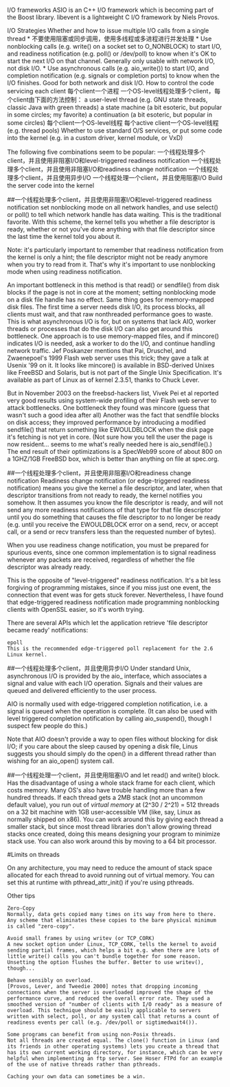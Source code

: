 I/O frameworks
    ASIO is an C++ I/O framework which is becoming part of the Boost library. 
    libevent is a lightweight C I/O framework by Niels Provos. 

I/O Strategies
    Whether and how to issue multiple I/O calls from a single thread
        * 不要使用阻塞或同步调用，使用多线程或多进程进行并发处理
        * Use nonblocking calls (e.g. write() on a socket set to O_NONBLOCK) to start I/O, and readiness notification (e.g. poll() or /dev/poll) to know when it's OK to start the next I/O on that channel. Generally only usable with network I/O, not disk I/O.
        * Use asynchronous calls (e.g. aio_write()) to start I/O, and completion notification (e.g. signals or completion ports) to know when the I/O finishes. Good for both network and disk I/O.
    How to control the code servicing each client
        每个client一个进程
        一个OS-level线程处理多个client，每个client由下面的方法控制：
            a user-level thread (e.g. GNU state threads, classic Java with green threads)
            a state machine (a bit esoteric, but popular in some circles; my favorite)
            a continuation (a bit esoteric, but popular in some circles) 
        每个client一个OS-level线程
        每个active client一个OS-level线程(e.g. thread pools)
    Whether to use standard O/S services, or put some code into the kernel (e.g. in a custom driver, kernel module, or VxD) 

The following five combinations seem to be popular:
    一个线程处理多个client，并且使用非阻塞I/O和level-triggered readiness notification
    一个线程处理多个client，并且使用非阻塞I/O和readiness change notification
    一个线程处理多个client，并且使用异步I/O
    一个线程处理一个client，并且使用阻塞I/O
    Build the server code into the kernel

##一个线程处理多个client，并且使用非阻塞I/O和level-triggered readiness notification
set nonblocking mode on all network handles, and use select() or poll() to tell which network handle has data waiting. This is the traditional favorite. With this scheme, the kernel tells you whether a file descriptor is ready, whether or not you've done anything with that file descriptor since the last time the kernel told you about it. 

Note: it's particularly important to remember that readiness notification from the kernel is only a hint; the file descriptor might not be ready anymore when you try to read from it. That's why it's important to use nonblocking mode when using readiness notification.

An important bottleneck in this method is that read() or sendfile() from disk blocks if the page is not in core at the moment; setting nonblocking mode on a disk file handle has no effect. Same thing goes for memory-mapped disk files. The first time a server needs disk I/O, its process blocks, all clients must wait, and that raw nonthreaded performance goes to waste.
This is what asynchronous I/O is for, but on systems that lack AIO, worker threads or processes that do the disk I/O can also get around this bottleneck. One approach is to use memory-mapped files, and if mincore() indicates I/O is needed, ask a worker to do the I/O, and continue handling network traffic. Jef Poskanzer mentions that Pai, Druschel, and Zwaenepoel's 1999 Flash web server uses this trick; they gave a talk at Usenix '99 on it. It looks like mincore() is available in BSD-derived Unixes like FreeBSD and Solaris, but is not part of the Single Unix Specification. It's available as part of Linux as of kernel 2.3.51, thanks to Chuck Lever.

But in November 2003 on the freebsd-hackers list, Vivek Pei et al reported very good results using system-wide profiling of their Flash web server to attack bottlenecks. One bottleneck they found was mincore (guess that wasn't such a good idea after all) Another was the fact that sendfile blocks on disk access; they improved performance by introducing a modified sendfile() that return something like EWOULDBLOCK when the disk page it's fetching is not yet in core. (Not sure how you tell the user the page is now resident... seems to me what's really needed here is aio_sendfile().) The end result of their optimizations is a SpecWeb99 score of about 800 on a 1GHZ/1GB FreeBSD box, which is better than anything on file at spec.org.

##一个线程处理多个client，并且使用非阻塞I/O和readiness change notification
Readiness change notification (or edge-triggered readiness notification) means you give the kernel a file descriptor, and later, when that descriptor transitions from not ready to ready, the kernel notifies you somehow. It then assumes you know the file descriptor is ready, and will not send any more readiness notifications of that type for that file descriptor until you do something that causes the file descriptor to no longer be ready (e.g. until you receive the EWOULDBLOCK error on a send, recv, or accept call, or a send or recv transfers less than the requested number of bytes).

When you use readiness change notification, you must be prepared for spurious events, since one common implementation is to signal readiness whenever any packets are received, regardless of whether the file descriptor was already ready.

This is the opposite of "level-triggered" readiness notification. It's a bit less forgiving of programming mistakes, since if you miss just one event, the connection that event was for gets stuck forever. Nevertheless, I have found that edge-triggered readiness notification made programming nonblocking clients with OpenSSL easier, so it's worth trying.

There are several APIs which let the application retrieve 'file descriptor became ready' notifications:

    epoll
    This is the recommended edge-triggered poll replacement for the 2.6 Linux kernel.

##一个线程处理多个client，并且使用异步I/O
 Under standard Unix, asynchronous I/O is provided by the aio_ interface, which associates a signal and value with each I/O operation. Signals and their values are queued and delivered efficiently to the user process. 

AIO is normally used with edge-triggered completion notification, i.e. a signal is queued when the operation is complete. (It can also be used with level triggered completion notification by calling aio_suspend(), though I suspect few people do this.)

Note that AIO doesn't provide a way to open files without blocking for disk I/O; if you care about the sleep caused by opening a disk file, Linus suggests you should simply do the open() in a different thread rather than wishing for an aio_open() system call.

##一个线程处理一个client，并且使用阻塞I/O
and let read() and write() block. Has the disadvantage of using a whole stack frame for each client, which costs memory. Many OS's also have trouble handling more than a few hundred threads. If each thread gets a 2MB stack (not an uncommon default value), you run out of *virtual memory* at (2^30 / 2^21) = 512 threads on a 32 bit machine with 1GB user-accessible VM (like, say, Linux as normally shipped on x86). You can work around this by giving each thread a smaller stack, but since most thread libraries don't allow growing thread stacks once created, doing this means designing your program to minimize stack use. You can also work around this by moving to a 64 bit processor.

#Limits on threads

On any architecture, you may need to reduce the amount of stack space allocated for each thread to avoid running out of virtual memory. You can set this at runtime with pthread_attr_init() if you're using pthreads.

Other tips

    Zero-Copy
    Normally, data gets copied many times on its way from here to there. Any scheme that eliminates these copies to the bare physical minimum is called "zero-copy".

    Avoid small frames by using writev (or TCP_CORK)
    A new socket option under Linux, TCP_CORK, tells the kernel to avoid sending partial frames, which helps a bit e.g. when there are lots of little write() calls you can't bundle together for some reason. Unsetting the option flushes the buffer. Better to use writev(), though...

    Behave sensibly on overload.
    [Provos, Lever, and Tweedie 2000] notes that dropping incoming connections when the server is overloaded improved the shape of the performance curve, and reduced the overall error rate. They used a smoothed version of "number of clients with I/O ready" as a measure of overload. This technique should be easily applicable to servers written with select, poll, or any system call that returns a count of readiness events per call (e.g. /dev/poll or sigtimedwait4()).

    Some programs can benefit from using non-Posix threads.
    Not all threads are created equal. The clone() function in Linux (and its friends in other operating systems) lets you create a thread that has its own current working directory, for instance, which can be very helpful when implementing an ftp server. See Hoser FTPd for an example of the use of native threads rather than pthreads.

    Caching your own data can sometimes be a win.